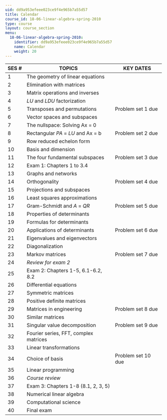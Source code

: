 ```yaml
---
uid: dd9a953efeee023ce9f4e965b7a55d57
title: Calendar
course_id: 18-06-linear-algebra-spring-2010
type: course
layout: course_section
menu:
  18-06-linear-algebra-spring-2010:
    identifier: dd9a953efeee023ce9f4e965b7a55d57
    name: Calendar
    weight: 20
---
```


| SES # | TOPICS | KEY DATES |
| --- | --- | --- |
| 1 | The geometry of linear equations |   |
| 2 | Elimination with matrices |   |
| 3 | Matrix operations and inverses |   |
| 4 | _LU_ and _LDU_ factorization |   |
| 5 | Transposes and permutations | Problem set 1 due |
| 6 | Vector spaces and subspaces |   |
| 7 | The nullspace: Solving Ax = 0 |   |
| 8 | Rectangular _PA_ = _LU_ and Ax = b | Problem set 2 due |
| 9 | Row reduced echelon form |   |
| 10 | Basis and dimension |   |
| 11 | The four fundamental subspaces | Problem set 3 due |
| 12 | Exam 1: Chapters 1 to 3.4 |   |
| 13 | Graphs and networks |   |
| 14 | Orthogonality | Problem set 4 due |
| 15 | Projections and subspaces |   |
| 16 | Least squares approximations |   |
| 17 | Gram-Schmidt and _A_ = _QR_ | Problem set 5 due |
| 18 | Properties of determinants |   |
| 19 | Formulas for determinants |   |
| 20 | Applications of determinants | Problem set 6 due |
| 21 | Eigenvalues and eigenvectors |   |
| 22 | Diagonalization |   |
| 23 | Markov matrices | Problem set 7 due |
| 24 | _Review for exam 2_ |   |
| 25 | Exam 2: Chapters 1-5, 6.1-6.2, 8.2 |   |
| 26 | Differential equations |   |
| 27 | Symmetric matrices |   |
| 28 | Positive definite matrices |   |
| 29 | Matrices in engineering | Problem set 8 due |
| 30 | Similar matrices |   |
| 31 | Singular value decomposition | Problem set 9 due |
| 32 | Fourier series, FFT, complex matrices |   |
| 33 | Linear transformations |   |
| 34 | Choice of basis | Problem set 10 due |
| 35 | Linear programming |   |
| 36 | _Course review_ |   |
| 37 | Exam 3: Chapters 1-8 (8.1, 2, 3, 5) |   |
| 38 | Numerical linear algebra |   |
| 39 | Computational science |   |
| 40 | Final exam |